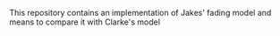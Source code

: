 This repository contains an implementation of Jakes' fading model and means to compare it with Clarke's model
